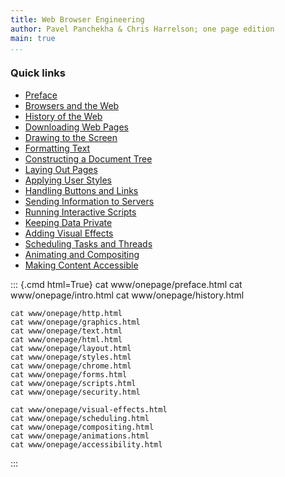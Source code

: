 ```yaml
---
title: Web Browser Engineering
author: Pavel Panchekha & Chris Harrelson; one page edition
main: true
...
```


### Quick links

- [Preface](#preface)
- [Browsers and the Web](#intro)
- [History of the Web](#history)
- [Downloading Web Pages](#http)
- [Drawing to the Screen](#graphics)
- [Formatting Text](#text)
- [Constructing a Document Tree](#html)
- [Laying Out Pages](#layout)
- [Applying User Styles](#styles)
- [Handling Buttons and Links](#chrome)
- [Sending Information to Servers](#forms)
- [Running Interactive Scripts](#scripts)
- [Keeping Data Private](#security)
- [Adding Visual Effects](#visual-effects)
- [Scheduling Tasks and Threads](#scheduling)
- [Animating and Compositing](#animations)
- [Making Content Accessible](#accessibility)

::: {.cmd html=True}
    cat www/onepage/preface.html
    cat www/onepage/intro.html
    cat www/onepage/history.html

    cat www/onepage/http.html
    cat www/onepage/graphics.html
    cat www/onepage/text.html
    cat www/onepage/html.html
    cat www/onepage/layout.html
    cat www/onepage/styles.html
    cat www/onepage/chrome.html
    cat www/onepage/forms.html
    cat www/onepage/scripts.html
    cat www/onepage/security.html

    cat www/onepage/visual-effects.html
    cat www/onepage/scheduling.html
    cat www/onepage/compositing.html
    cat www/onepage/animations.html
    cat www/onepage/accessibility.html
:::

